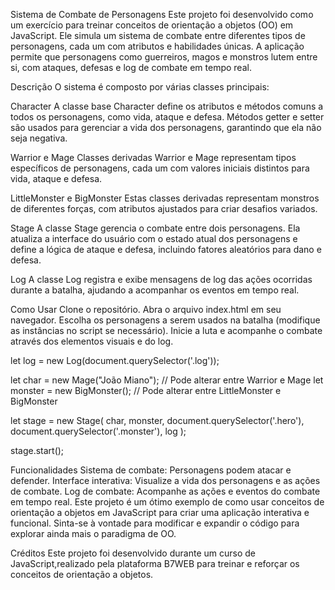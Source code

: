 Sistema de Combate de Personagens
Este projeto foi desenvolvido como um exercício para treinar conceitos de orientação a objetos (OO) em JavaScript. Ele simula um sistema de combate entre diferentes tipos de personagens, cada um com atributos e habilidades únicas. A aplicação permite que personagens como guerreiros, magos e monstros lutem entre si, com ataques, defesas e log de combate em tempo real.

Descrição
O sistema é composto por várias classes principais:

Character
A classe base Character define os atributos e métodos comuns a todos os personagens, como vida, ataque e defesa. Métodos getter e setter são usados para gerenciar a vida dos personagens, garantindo que ela não seja negativa.

Warrior e Mage
Classes derivadas Warrior e Mage representam tipos específicos de personagens, cada um com valores iniciais distintos para vida, ataque e defesa.

LittleMonster e BigMonster
Estas classes derivadas representam monstros de diferentes forças, com atributos ajustados para criar desafios variados.

Stage
A classe Stage gerencia o combate entre dois personagens. Ela atualiza a interface do usuário com o estado atual dos personagens e define a lógica de ataque e defesa, incluindo fatores aleatórios para dano e defesa.

Log
A classe Log registra e exibe mensagens de log das ações ocorridas durante a batalha, ajudando a acompanhar os eventos em tempo real.

Como Usar
Clone o repositório.
Abra o arquivo index.html em seu navegador.
Escolha os personagens a serem usados na batalha (modifique as instâncias no script se necessário).
Inicie a luta e acompanhe o combate através dos elementos visuais e do log.

let log = new Log(document.querySelector('.log'));

let char = new Mage("João Miano");
// Pode alterar entre Warrior e Mage
let monster = new BigMonster();
// Pode alterar entre LittleMonster e BigMonster

let stage = new Stage(
     char, 
     monster, 
     document.querySelector('.hero'), 
     document.querySelector('.monster'),
     log
);

stage.start();


Funcionalidades
Sistema de combate: Personagens podem atacar e defender.
Interface interativa: Visualize a vida dos personagens e as ações de combate.
Log de combate: Acompanhe as ações e eventos do combate em tempo real.
Este projeto é um ótimo exemplo de como usar conceitos de orientação a objetos em JavaScript para criar uma aplicação interativa e funcional. Sinta-se à vontade para modificar e expandir o código para explorar ainda mais o paradigma de OO.


Créditos
Este projeto foi desenvolvido durante um curso de JavaScript,realizado pela plataforma B7WEB para treinar e reforçar os conceitos de orientação a objetos.
